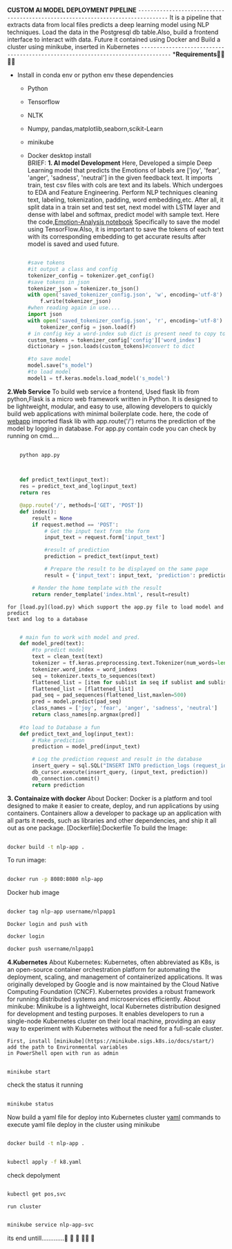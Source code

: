 **CUSTOM AI MODEL DEPLOYMENT PIPELINE**
`--------------------------------------------------------------------------------`
It is a pipeline that extracts data from local files predicts a deep learning model using NLP techniques. Load the data in the Postgresql db table.Also, build a frontend interface to interact with data. Future it contained using Docker and Build a cluster using minikube, inserted in Kubernetes
`--------------------------------------------------------------------------------`
***Requirements**🚀🚀🚀🚀
- Install in conda env or python env these dependencies
  - Python
  - Tensorflow
  - NLTK
  - Numpy, pandas,matplotlib,seaborn,scikit-Learn
  - minikube
  - Docker desktop install  
BRIEF:
**1. AI model Development**
Here, Developed a simple Deep Learning model that predicts the Emotions of labels are ['joy', 'fear', 'anger', 'sadness', 'neutral'] in the given feedback text. It imports train, test csv files with cols are text and its labels. Which undergoes to EDA and Feature Engineering. Perform NLP techniques cleaning text, labeling, tokenization, padding, word embedding,etc. After all, it split data in a train set and test set, next model with  LSTM layer and dense with label and softmax, predict model with sample text.
Here the code,[Emotion-Analysis notebook](nlp.ipynb)
Specifically to save the model using TensorFlow.Also, it is important to save the tokens of each text with its corresponding embedding to get accurate results after model is saved and used future.

    ```python
    
    #save tokens
    #it output a class and config 
    tokenizer_config = tokenizer.get_config()
    #save tokens in json
    tokenizer_json = tokenizer.to_json()
    with open('saved_tokenizer_config.json', 'w', encoding='utf-8') as f:
        f.write(tokenizer_json)
    #when reading again in use....
    import json
    with open('saved_tokenizer_config.json', 'r', encoding='utf-8') as f:
        tokenizer_config = json.load(f)
    # in config key a word-index sub dict is present need to copy to
    custom_tokens = tokenizer_config['config']['word_index']
    dictionary = json.loads(custom_tokens)#convert to dict

    #to save model
    model.save("s_model")
    #to load model
    model1 = tf.keras.models.load_model('s_model')
    
    ```
**2.Web Service**
To build web service a frontend, Used flask lib from python,Flask is a micro web framework written in Python. It is designed to be lightweight, modular, and easy to use, allowing developers to quickly build web applications with minimal boilerplate code.
here, the code of [webapp](app.py)
imported flask lib with app.route('/') returns the prediction of the model by logging in database.
For app.py contain code you can check by running on cmd....
```bash
    
    python app.py 
    
```

```py

    def predict_text(input_text):
    res = predict_text_and_log(input_text)
    return res

    @app.route('/', methods=['GET', 'POST'])
    def index():
        result = None
        if request.method == 'POST':
            # Get the input text from the form
            input_text = request.form['input_text']

            #result of prediction
            prediction = predict_text(input_text)

            # Prepare the result to be displayed on the same page
            result = {'input_text': input_text, 'prediction': prediction}

        # Render the home template with the result
        return render_template('index.html', result=result)
```


    for [load.py](load.py) which support the app.py file to load model and predict
    text and log to a database

    
```py

    # main fun to work with model and pred.
    def model_pred(text):
        #to predict model
        text = clean_text(text)
        tokenizer = tf.keras.preprocessing.text.Tokenizer(num_words=len(word_indexs) + 1, oov_token='<OOV>')
        tokenizer.word_index = word_indexs
        seq = tokenizer.texts_to_sequences(text)
        flattened_list = [item for sublist in seq if sublist and sublist[0] is not None for item in sublist]
        flattened_list = [flattened_list]
        pad_seq = pad_sequences(flattened_list,maxlen=500)
        pred = model.predict(pad_seq)
        class_names = ['joy', 'fear', 'anger', 'sadness', 'neutral']
        return class_names[np.argmax(pred)]
    
    #to load to Database a fun
    def predict_text_and_log(input_text):
        # Make prediction
        prediction = model_pred(input_text)

        # Log the prediction request and result in the database
        insert_query = sql.SQL("INSERT INTO prediction_logs (request_id, input_data, prediction_result) VALUES (uuid_generate_v4(), %s, %s);")
        db_cursor.execute(insert_query, (input_text, prediction))
        db_connection.commit()
        return prediction

```

**3. Containaize with docker**
    About Docker:
    Docker is a platform and tool designed to make it easier to create, deploy, and run applications by using containers. Containers allow a developer to package up an application with all parts it needs, such as libraries and other dependencies, and ship it all out as one package.
    [Dockerfile]:Dockerfile
    To build the Image:

```bash
    
docker build -t nlp-app .
```

To run image:



```bash
    
docker run -p 8080:8080 nlp-app
```

Docker hub image


```bash
    
docker tag nlp-app username/nlpapp1
```

    Docker login and push with



```bash
docker login

docker push username/nlpapp1
```
**4.Kubernetes**
  About Kubernetes:
Kubernetes, often abbreviated as K8s, is an open-source container orchestration platform for automating the deployment, scaling, and management of containerized applications. It was originally developed by Google and is now maintained by the Cloud Native Computing Foundation (CNCF). Kubernetes provides a robust framework for running distributed systems and microservices efficiently.
    About minikube:
    Minikube is a lightweight, local Kubernetes distribution designed for development and testing purposes. It enables developers to run a single-node Kubernetes cluster on their local machine, providing an easy way to experiment with Kubernetes without the need for a full-scale cluster. 

    First, install [minikube](https://minikube.sigs.k8s.io/docs/start/)
    add the path to Environmental variables
    in PowerShell open with run as admin


```bash
    
minikube start

```


check the status it running



```bash
    
minikube status
```
Now build a yaml file for deploy into Kubernetes cluster
[yaml][yaml]
commands to execute yaml file deploy in the cluster using minikube

```bash

docker build -t nlp-app .

```
```bash

kubectl apply -f k8.yaml

```


check depolyment

    
```bash

kubectl get pos,svc

```


    run cluster


```bash

minikube service nlp-app-svc

```

its end untill.............👋 🎉 🌟 🚀🙌 🤗
    




[yaml]: k8.yaml
